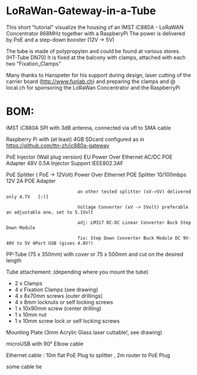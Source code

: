 # LoRaWan-Gateway-in-a-Tube
This short "tutorial" visualize the housing of an IMST iC880A - LoRaWAN Concentrator 868MHz together with a RaspberyPi
The power is delivered by PoE and a step-down booster (12V -> 5V)

The tube is made of polypropylen and could be found at various stores. (HT-Tube DN70)
It is fixed at the balcony with clamps, attached with each two "Fixation_Clamps"

Many thanks to Hanspeter for his support during design, laser cutting of the carrier board (http://www.funlab.ch) and preparing the clamps
and @ local.ch for sponsoring the LoRaWan Concentrator and the RaspberryPi




# BOM:
IMST iC880A SPI with 3dB antenna, connected via ufl to SMA cable

Raspberry Pi with (at least) 4GB SDcard configured as in https://github.com/ttn-zh/ic880a-gateway

PoE Injector (Wall plug version) EU Power Over Ethernet AC/DC POE Adapter 48V 0.5A Injector Support IEEE802.3AF

PoE Splitter ( PoE -> 12Volt)  Power Over Ethernet POE Splitter 10/100mbps 12V 2A POE Adapter

                               an other tested splitter (xV->5V) delivered only 4.7V   [:(]

                               Voltage Converter (xV -> 5Volt) preferable an adjustable one, set to 5.1Volt 

                               adj: LM317 DC-DC Linear Converter Buck Step Down Module

                               fix: Step Down Converter Buck Module DC 9V-40V to 5V 4Port USB (gives 4.8V!)


PP-Tube (75 x 350mm) with cover  or 75 x 500mm and cut on the desired length

Tube attachement:  (depending where you mount the tube)
- 2 x Clamps
- 4 x Fixation Clamps (see drawing)
- 4 x 8x70mm screws   (outer drillings)
- 4 x 8mm locknuts or self locking screws
- 1 x 10x90mm screw   (center drilling)
- 1 x 10mm nut
- 1 x 10mm screw lock or self locking screws


Mounting Plate (3mm Acrylic Glass laser cuttable!, see drawing)

microUSB with 90° Elbow cable

Ethernet cable : 10m flat PoE Plug to splitter , 2m router to PoE Plug

some cable tie

                              